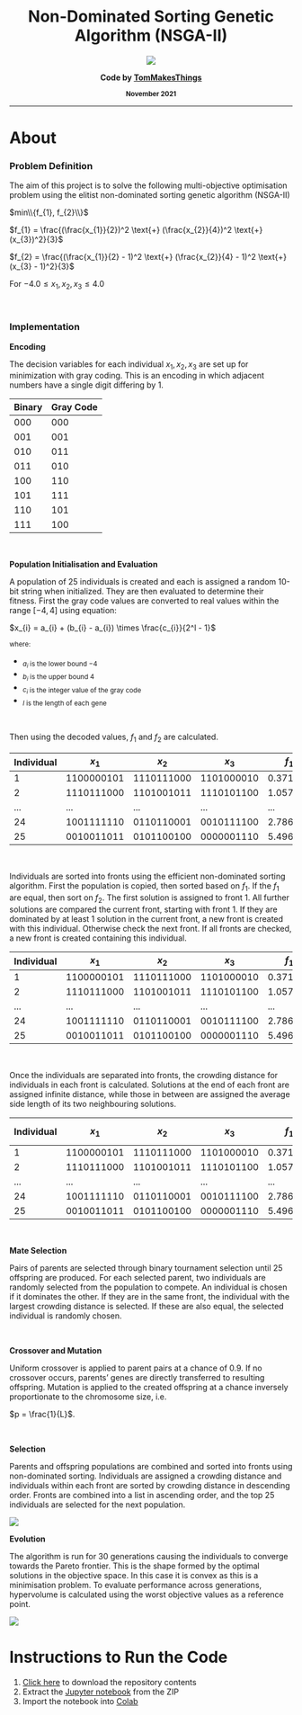 <div align="center">
  <h1><b>Non-Dominated Sorting Genetic Algorithm (NSGA-II)</b></h1>
  <img src="https://images.weserv.nl/?url=avatars.githubusercontent.com/u/61354833?v=4&h=100&w=100&fit=cover&mask=circle&maxage=7d">
  <p><b>Code by <a href="https://github.com/TomMakesThings">TomMakesThings</a></b></p>
  <p><b><sub>November 2021</sub></b></p>
</div>

---

# **About**

### **Problem Definition**
The aim of this project is to solve the following multi-objective optimisation problem using the elitist non-dominated sorting genetic algorithm (NSGA-II)

$min\\{f_{1}, f_{2}\\}$

$f_{1} = \frac{(\frac{x_{1}}{2})^2 \text{+} (\frac{x_{2}}{4})^2 \text{+} (x_{3})^2}{3}$

$f_{2} = \frac{(\frac{x_{1}}{2} - 1)^2 \text{+} (\frac{x_{2}}{4} - 1)^2 \text{+} (x_{3} - 1)^2}{3}$

For $-4.0 \le x_{1}, x_{2}, x_{3} \le 4.0$

<br>

### **Implementation**

**Encoding**

The decision variables for each individual $x_{1}, x_{2}, x_{3}$ are set up for minimization with gray coding. This is an encoding in which adjacent numbers have a single digit differing by 1.

| Binary | Gray Code |
| ------ | --------- |
| 000    | 000       |
| 001    | 001       |
| 010    | 011       |
| 011    | 010       |
| 100    | 110       |
| 101    | 111       |
| 110    | 101       |
| 111    | 100       |

<br>

**Population Initialisation and Evaluation**

A population of 25 individuals is created and each is assigned a random 10-bit string when initialized. They are then evaluated to determine their fitness. First the gray code values are converted to real values within the range $[-4, 4]$ using equation:

$x_{i} = a_{i} + (b_{i} - a_{i}) \times \frac{c_{i}}{2^l - 1}$

<sub>where:</sub>
- <sub>$a_{i}$ is the lower bound $-4$</sub>
- <sub>$b_{i}$ is the upper bound $4$</sub>
- <sub>$c_{i}$ is the integer value of the gray code</sub>
- <sub>$l$ is the length of each gene</sub>

<br>

Then using the decoded values, $f_{1}$ and $f_{2}$ are calculated.

| Individual | $x_{1}$ | $x_{2}$ | $x_{3}$ | $f_{1}$  | $f_{2}$ |
| ---------- | ---------- | ---------- | ---------- | -------- | -------- |
| 1          | 1100000101 | 1110111000 | 1101000010 | 0.371571 | 0.433807 |
| 2          | 1110111000 | 1101001011 | 1110101100 | 1.05772  | 0.319697 |
| ...        | ...        | ...        | ...        | ...      | ...      |
| 24         | 1001111110 | 0110110001 | 0010111100 | 2.78652  | 4.50792  |
| 25         | 0010011011 | 0101100100 | 0000001110 | 5.49692  | 9.91497  |

<br>

Individuals are sorted into fronts using the efficient non-dominated sorting algorithm. First the population is copied, then sorted based on $f_{1}$. If the $f_{1}$ are equal, then sort on $f_{2}$. The first solution is assigned to front 1. All further solutions are compared the current front, starting with front 1. If they are dominated by at least 1 solution in the current front, a new front is created with this individual. Otherwise check the next front. If all fronts are checked, a new front is created containing this individual. 

| Individual | $x_{1}$ | $x_{2}$ | $x_{3}$ | $f_{1}$  | $f_{2}$ | Front |
| ---------- | ---------- | ---------- | ---------- | -------- | -------- | - |
| 1          | 1100000101 | 1110111000 | 1101000010 | 0.371571 | 0.433807 | 1 |
| 2          | 1110111000 | 1101001011 | 1110101100 | 1.05772  | 0.319697 | 1 |
| ...        | ...        | ...        | ...        | ...      | ...      | ... |
| 24         | 1001111110 | 0110110001 | 0010111100 | 2.78652  | 4.50792  | 7 |
| 25         | 0010011011 | 0101100100 | 0000001110 | 5.49692  | 9.91497  | 8 |

<br>

Once the individuals are separated into fronts, the crowding distance for individuals in each front is calculated. Solutions at the end of each front are assigned infinite distance, while those in between are assigned the average side length of its two neighbouring solutions.

| Individual | $x_{1}$ | $x_{2}$ | $x_{3}$ | $f_{1}$  | $f_{2}$ | Front | Crowding Distance |
| ---------- | ---------- | ---------- | ---------- | -------- | -------- | - | -|
| 1          | 1100000101 | 1110111000 | 1101000010 | 0.371571 | 0.433807 | 1 | $\infty$ |
| 2          | 1110111000 | 1101001011 | 1110101100 | 1.05772  | 0.319697 | 1 | 1| 
| ...        | ...        | ...        | ...        | ...      | ...      | ... | ... |
| 24         | 1001111110 | 0110110001 | 0010111100 | 2.78652  | 4.50792  | 7 | $\infty$ |
| 25         | 0010011011 | 0101100100 | 0000001110 | 5.49692  | 9.91497  | 8 | $\infty$ |

<br>

**Mate Selection**

Pairs of parents are selected through binary tournament selection until 25 offspring are produced. For each selected parent, two individuals are randomly selected from the population to compete. An individual is chosen if it dominates the other. If they are in the same front, the individual with the largest crowding distance is selected. If these are also equal, the selected individual is randomly chosen.

<br>

**Crossover and Mutation**

Uniform crossover is applied to parent pairs at a chance of 0.9. If no crossover occurs, parents’ genes are directly transferred to resulting offspring. Mutation is applied to the created offspring at a chance inversely proportionate to the chromosome size, i.e. 

$p = \frac{1}{L}$.

<br>

**Selection**

Parents and offspring populations are combined and sorted into fronts using non-dominated sorting. Individuals are assigned a crowding distance and individuals within each front are sorted by crowding distance in descending order. Fronts are combined into a list in ascending order, and the top 25 individuals are selected for the next population.

<img src="https://github.com/TomMakesThings/Computational-Intelligence-Genetic-Algorithm/blob/main/Images/Offspring.png">

<br>

**Evolution**

The algorithm is run for 30 generations causing the individuals to converge towards the Pareto frontier.  This is the shape formed by the optimal solutions in the objective space. In this case it is convex as this is a minimisation problem. To evaluate performance across generations, hypervolume is calculated using the worst objective values as a reference point. 

<img src="https://github.com/TomMakesThings/Computational-Intelligence-Genetic-Algorithm/blob/main/Images/Evolution.png">

# Instructions to Run the Code
1. [Click here](https://github.com/TomMakesThings/Computational-Intelligence-Genetic-Algorithm/archive/refs/heads/main.zip) to download the repository contents
2. Extract the [Jupyter notebook](https://github.com/TomMakesThings/Computational-Intelligence-Genetic-Algorithm/blob/main/Genetic_Algorithm.ipynb) from the ZIP
3. Import the notebook into [Colab](https://colab.research.google.com/)
